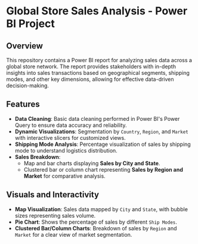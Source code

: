 # Global Store Sales Analysis - Power BI Project

## Overview
This repository contains a Power BI report for analyzing sales data across a global store network. The report provides stakeholders with in-depth insights into sales transactions based on geographical segments, shipping modes, and other key dimensions, allowing for effective data-driven decision-making.

## Features
- **Data Cleaning**: Basic data cleaning performed in Power BI's Power Query to ensure data accuracy and reliability.
- **Dynamic Visualizations**: Segmentation by `Country`, `Region`, and `Market` with interactive slicers for customized views.
- **Shipping Mode Analysis**: Percentage visualization of sales by shipping mode to understand logistics distribution.
- **Sales Breakdown**: 
  - Map and bar charts displaying **Sales by City and State**.
  - Clustered bar or column chart representing **Sales by Region and Market** for comparative analysis.

## Visuals and Interactivity
- **Map Visualization**: Sales data mapped by `City` and `State`, with bubble sizes representing sales volume.
- **Pie Chart**: Shows the percentage of sales by different `Ship Modes`.
- **Clustered Bar/Column Charts**: Breakdown of sales by `Region` and `Market` for a clear view of market segmentation.


